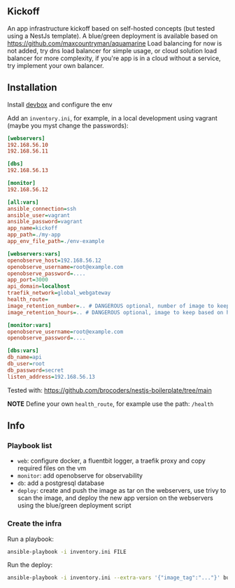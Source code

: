 ## Kickoff

An app infrastructure kickoff based on self-hosted concepts (but tested using a NestJs template). A blue/green deployment is available based on https://github.com/maxcountryman/aquamarine
Load balancing for now is not added, try dns load balancer for simple usage, or cloud solution load balancer for more complexity, if you're app is in a cloud without a service, try implement your own balancer.

## Installation

Install [devbox](https://www.jetpack.io/devbox/docs/installing_devbox/) and configure the env

Add an `inventory.ini`, for example, in a local development using vagrant (maybe you myst change the passwords):

```ini
[webservers]
192.168.56.10
192.168.56.11

[dbs]
192.168.56.13

[monitor]
192.168.56.12

[all:vars]
ansible_connection=ssh
ansible_user=vagrant
ansible_password=vagrant
app_name=kickoff
app_path=./my-app
app_env_file_path=./env-example

[webservers:vars]
openobserve_host=192.168.56.12
openobserve_username=root@example.com
openobserve_password=....
app_port=3000
api_domain=localhost
traefik_network=global_webgateway
health_route=
image_retention_number=.. # DANGEROUS optional, number of image to keep
image_retention_hours=.. # DANGEROUS optional, image to keep based on hours

[monitor:vars]
openobserve_username=root@example.com
openobserve_password=....

[dbs:vars]
db_name=api
db_user=root
db_password=secret
listen_address=192.168.56.13
```

Tested with: https://github.com/brocoders/nestjs-boilerplate/tree/main

**NOTE** Define your own `health_route`, for example use the path: `/health`

## Info

### Playbook list

- `web`: configure docker, a fluentbit logger, a traefik proxy and copy required files on the vm
- `monitor`: add openobserve for observability
- `db`: add a postgresql database
- `deploy`: create and push the image as tar on the webservers, use trivy to scan the image, and deploy the new app version on the webservers using the blue/green deployment script

### Create the infra

Run a playbook:

```bash
ansible-playbook -i inventory.ini FILE
```

Run the deploy:

```bash
ansible-playbook -i inventory.ini --extra-vars '{"image_tag":"..."}' buildAndPush.yml
```
